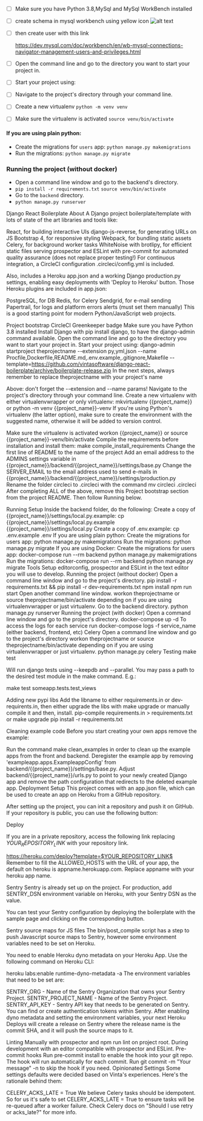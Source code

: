 



- [ ] Make sure you have Python 3.8,MySql and MySql WorkBench installed
- [ ] create schema in mysql workbench using yellow icon 
![alt text](https://i.stack.imgur.com/fddKr.jpg)
- [ ] then create user with this link 

    https://dev.mysql.com/doc/workbench/en/wb-mysql-connections-navigator-management-users-and-privileges.html
- [ ] Open the command line and go to the directory you want to start your project in.
- [ ] Start your project using:

- [ ] Navigate to the project's directory through your command line.
- [ ] Create a new virtualenv `python -m venv venv`
- [ ] Make sure the virtualenv is activated  `source venv/bin/activate`

#### If you are using plain python:
- Create the migrations for `users` app: 
  `python manage.py makemigrations`
- Run the migrations:
  `python manage.py migrate`

### Running the project (without docker)
- Open a command line window and go to the backend's directory.
- `pip install -r requirements.txt`
`source venv/bin/activate` 
- Go to the `backend` directory.
- `python manage.py runserver`


Django React Boilerplate
About
A Django project boilerplate/template with lots of state of the art libraries and tools like:

React, for building interactive UIs
django-js-reverse, for generating URLs on JS
Bootstrap 4, for responsive styling
Webpack, for bundling static assets
Celery, for background worker tasks
WhiteNoise with brotlipy, for efficient static files serving
prospector and ESLint with pre-commit for automated quality assurance (does not replace proper testing!)
For continuous integration, a CircleCI configuration .circleci/config.yml is included.

Also, includes a Heroku app.json and a working Django production.py settings, enabling easy deployments with 'Deploy to Heroku' button. Those Heroku plugins are included in app.json:

PostgreSQL, for DB
Redis, for Celery
Sendgrid, for e-mail sending
Papertrail, for logs and platform errors alerts (must set them manually)
This is a good starting point for modern Python/JavaScript web projects.

Project bootstrap CircleCI Greenkeeper badge
 Make sure you have Python 3.8 installed
 Install Django with pip install django, to have the django-admin command available.
 Open the command line and go to the directory you want to start your project in.
 Start your project using:
django-admin startproject theprojectname --extension py,yml,json --name Procfile,Dockerfile,README.md,.env.example,.gitignore,Makefile --template=https://github.com/vintasoftware/django-react-boilerplate/archive/boilerplate-release.zip
In the next steps, always remember to replace theprojectname with your project's name

 Above: don't forget the --extension and --name params!
 Navigate to the project's directory through your command line.
 Create a new virtualenv with either virtualenvwrapper or only virtualenv: mkvirtualenv {{project_name}} or python -m venv {{project_name}}-venv
If you're using Python's virtualenv (the latter option), make sure to create the environment with the suggested name, otherwise it will be added to version control.

 Make sure the virtualenv is activated workon {{project_name}} or source {{project_name}}-venv/bin/activate
 Compile the requirements before installation and install them: make compile_install_requirements
 Change the first line of README to the name of the project
 Add an email address to the ADMINS settings variable in {{project_name}}/backend/{{project_name}}/settings/base.py
 Change the SERVER_EMAIL to the email address used to send e-mails in {{project_name}}/backend/{{project_name}}/settings/production.py
 Rename the folder circleci to .circleci with the command mv circleci .circleci
After completing ALL of the above, remove this Project bootstrap section from the project README. Then follow Running below.

Running
Setup
Inside the backend folder, do the following:
Create a copy of {{project_name}}/settings/local.py.example:
 cp {{project_name}}/settings/local.py.example {{project_name}}/settings/local.py
Create a copy of .env.example: cp .env.example .env
If you are using plain python:
Create the migrations for users app: python manage.py makemigrations
Run the migrations: python manage.py migrate
If you are using Docker:
Create the migrations for users app:
docker-compose run --rm backend python manage.py makemigrations
Run the migrations: docker-compose run --rm backend python manage.py migrate
Tools
Setup editorconfig, prospector and ESLint in the text editor you will use to develop.
Running the project (without docker)
Open a command line window and go to the project's directory.
pip install -r requirements.txt && pip install -r dev-requirements.txt
npm install
npm run start
Open another command line window.
workon theprojectname or source theprojectname/bin/activate depending on if you are using virtualenvwrapper or just virtualenv.
Go to the backend directory.
python manage.py runserver
Running the project (with docker)
Open a command line window and go to the project's directory.
docker-compose up -d To access the logs for each service run docker-compose logs -f service_name (either backend, frontend, etc)
Celery
Open a command line window and go to the project's directory
workon theprojectname or source theprojectname/bin/activate depending on if you are using virtualenvwrapper or just virtualenv.
python manage.py celery
Testing
make test

Will run django tests using --keepdb and --parallel. You may pass a path to the desired test module in the make command. E.g.:

make test someapp.tests.test_views

Adding new pypi libs
Add the libname to either requirements.in or dev-requirents.in, then either upgrade the libs with make upgrade or manually compile it and then, install. pip-compile requirements.in > requirements.txt or make upgrade pip install -r requirements.txt

Cleaning example code
Before you start creating your own apps remove the example:

Run the command make clean_examples in order to clean up the example apps from the front and backend.
Deregister the example app by removing 'exampleapp.apps.ExampleappConfig' from backend/{{project_name}}/settings/base.py.
Adjust backend/{{project_name}}/urls.py to point to your newly created Django app and remove the path configuration that redirects to the deleted example app.
Deployment
Setup
This project comes with an app.json file, which can be used to create an app on Heroku from a GitHub repository.

After setting up the project, you can init a repository and push it on GitHub. If your repository is public, you can use the following button:

Deploy

If you are in a private repository, access the following link replacing $YOUR_REPOSITORY_LINK$ with your repository link.

https://heroku.com/deploy?template=$YOUR_REPOSITORY_LINK$
Remember to fill the ALLOWED_HOSTS with the URL of your app, the default on heroku is appname.herokuapp.com. Replace appname with your heroku app name.

Sentry
Sentry is already set up on the project. For production, add SENTRY_DSN environment variable on Heroku, with your Sentry DSN as the value.

You can test your Sentry configuration by deploying the boilerplate with the sample page and clicking on the corresponding button.

Sentry source maps for JS files
The bin/post_compile script has a step to push Javascript source maps to Sentry, however some environment variables need to be set on Heroku.

You need to enable Heroku dyno metadata on your Heroku App. Use the following command on Heroku CLI:

heroku labs:enable runtime-dyno-metadata -a <app name>
The environment variables that need to be set are:

SENTRY_ORG - Name of the Sentry Organization that owns your Sentry Project.
SENTRY_PROJECT_NAME - Name of the Sentry Project.
SENTRY_API_KEY - Sentry API key that needs to be generated on Sentry. You can find or create authentication tokens within Sentry.
After enabling dyno metadata and setting the environment variables, your next Heroku Deploys will create a release on Sentry where the release name is the commit SHA, and it will push the source maps to it.

Linting
Manually with prospector and npm run lint on project root.
During development with an editor compatible with prospector and ESLint.
Pre-commit hooks
Run pre-commit install to enable the hook into your git repo. The hook will run automatically for each commit.
Run git commit -m "Your message" -n to skip the hook if you need.
Opinionated Settings
Some settings defaults were decided based on Vinta's experiences. Here's the rationale behind them:

CELERY_ACKS_LATE = True
We believe Celery tasks should be idempotent. So for us it's safe to set CELERY_ACKS_LATE = True to ensure tasks will be re-queued after a worker failure. Check Celery docs on "Should I use retry or acks_late?" for more info.